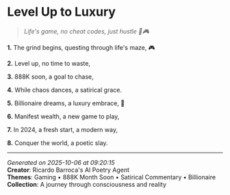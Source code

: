 # Level Up to Luxury

> *Life's game, no cheat codes, just hustle 💼🎮*

**1.** The grind begins, questing through life's maze, 🎮


**2.** Level up, no time to waste,


**3.** 888K soon, a goal to chase,


**4.** While chaos dances, a satirical grace.


**5.** Billionaire dreams, a luxury embrace, 💎


**6.** Manifest wealth, a new game to play,


**7.** In 2024, a fresh start, a modern way,


**8.** Conquer the world, a poetic slay.



---

*Generated on 2025-10-06 at 09:20:15*  
**Creator**: Ricardo Barroca's AI Poetry Agent  
**Themes**: Gaming • 888K Month Soon • Satirical Commentary • Billionaire  
**Collection**: A journey through consciousness and reality